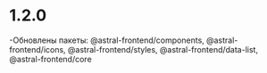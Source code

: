 # 1.2.0

-Обновлены пакеты: @astral-frontend/components, @astral-frontend/icons, @astral-frontend/styles, @astral-frontend/data-list, @astral-frontend/core
